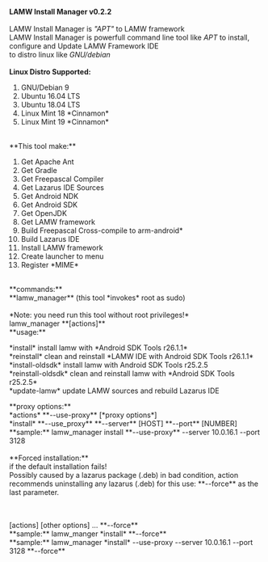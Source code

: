 **LAMW Install Manager v0.2.2**<br>
<br>
LAMW Install Manager is  *"APT"* to LAMW framework<br>
LAMW Install Manager is powerfull   command line tool like *APT* to install, configure and Update LAMW Framework IDE<br>
to distro linux like *GNU/debian*<br>
<br>
**Linux Distro Supported:**<br>
<ol>
	<li>GNU/Debian 9</li>
	<li>Ubuntu 16.04 LTS</li>
	<li>Ubuntu 18.04 LTS</li>
	<li>Linux Mint 18 *Cinnamon*</li>
	<li>Linux Mint 19 *Cinnamon*</li>
</ol>		
<br>
**This tool make:**<br>
<ol>
	<li>Get Apache Ant</li>
	<li>Get Gradle</li>
	<li>Get Freepascal Compiler</li>
	<li>Get Lazarus IDE Sources</li>
	<li>Get Android NDK</li>
	<li>Get Android SDK</li>
	<li>Get OpenJDK</li>
	<li>Get LAMW framework</li>
	<li>Build Freepascal Cross-compile to arm-android*</li>
	<li>Build Lazarus IDE</li>
	<li>Install LAMW framework</li>
	<li>Create launcher to menu</li>
	<li>Register *MIME*</li>
</ol>
<br>
**commands:**<br>
	**lamw_manager** (this tool *invokes* root as sudo)<br>
<br>
*Note: you need run this tool without root privileges!*<br>
lamw_manager **[actions]**<br>
**usage:**<p>
	*install* 				install lamw with *Android SDK Tools r26.1.1*<br>
	*reinstall*				clean and reinstall *LAMW IDE with Android SDK Tools r26.1.1*<br>
	*install-oldsdk*		install lamw with Android SDK Tools r25.2.5 <br>
	*reinstall-oldsdk*		clean and reinstall lamw with *Android SDK Tools r25.2.5*<br>
	*update-lamw*			update LAMW sources and rebuild Lazarus IDE<br>
</p>
**proxy options:**<br>
	*actions* **--use-proxy** [*proxy options*]<br>
	*install* **--use_proxy** **--server** [HOST] **--port** [NUMBER]<br>
**sample:** lamw_manager install **--use-proxy** --server 10.0.16.1 --port 3128<br>
<br>
**Forced installation:**<br>
if the default installation fails!<br>
Possibly caused by a lazarus package (.deb) in bad condition, action recommends uninstalling any lazarus (.deb) for this use: **--force** as the last parameter.<br>
<br>
<br>
<p>
	[actions] [other options] ... **--force**<br>
	**sample:** lamw_manger *install* **--force**<br>
	**sample:** lamw_manager *install* --use-proxy --server 10.0.16.1 --port 3128 **--force**
</p>
